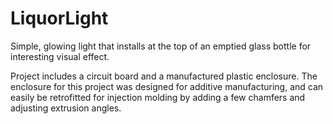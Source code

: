 # LiquorLight

Simple, glowing light that installs at the top of an emptied glass bottle for interesting visual effect.

Project includes a circuit board and a manufactured plastic enclosure. The enclosure for this project was designed for additive manufacturing, and can easily be retrofitted for injection molding by adding a few chamfers and adjusting extrusion angles. 
